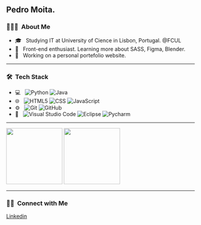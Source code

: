 <h2> Pedro Moita.</h2>

<h3> 👨🏻‍💻 &nbsp;About Me </h3>

- 🎓 &nbsp; Studying IT at University of Cience in Lisbon, Portugal. @FCUL
- 🌱 &nbsp; Front-end enthusiast. Learning more about SASS, Figma, Blender. 
- 💼 &nbsp; Working on a personal portefolio website.

<hr>

<h3> 🛠 &nbsp;Tech Stack</h3>

- 💻 &nbsp;
  ![Python](https://img.shields.io/badge/-Python-333333?style=flat&logo=python)
  ![Java](https://img.shields.io/badge/-Java-333333?style=flat&logo=Java&logoColor=007396)
- 🌐 &nbsp;
  ![HTML5](https://img.shields.io/badge/-HTML5-333333?style=flat&logo=HTML5)
  ![CSS](https://img.shields.io/badge/-CSS-333333?style=flat&logo=CSS3&logoColor=1572B6)
  ![JavaScript](https://img.shields.io/badge/-JavaScript-333333?style=flat&logo=javascript)
- ⚙️ &nbsp;
  ![Git](https://img.shields.io/badge/-Git-333333?style=flat&logo=git)
  ![GitHub](https://img.shields.io/badge/-GitHub-333333?style=flat&logo=github)
- 🔧 &nbsp;
  ![Visual Studio Code](https://img.shields.io/badge/-Visual%20Studio%20Code-333333?style=flat&logo=visual-studio-code&logoColor=007ACC)
  ![Eclipse](https://img.shields.io/badge/-Eclipse-333333?style=flat&logo=eclipse-ide&logoColor=2C2255)
  ![Pycharm](https://img.shields.io/badge/-Pycharm-333333?style=flat&logo=eclipse-ide&logoColor=C0FF02)
  
<hr>
<div>
  <img height="150em" src="https://github-readme-stats.vercel.app/api?username=pedrocmoita&show_icons=true&theme=radical&include_all_commits=true&count_private=true" />
  <img height="150em" src="https://github-readme-stats.vercel.app/api/top-langs/?username=pedrocmoita&layout=compact&langs_count=16&theme=radical" />
</div>
<hr>

<h3> 🤝🏻 &nbsp;Connect with Me </h3>

<p>
  <a href="https://www.linkedin.com/in/pedro-moita-33a45222b/">Linkedin</a>
</p>
